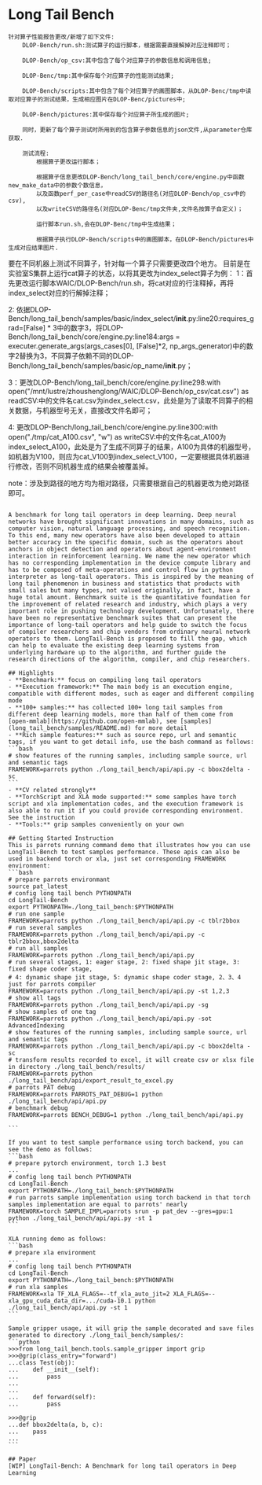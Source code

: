 # Long Tail Bench
````````````````````````````````````````````````````````````````````````````````````````
针对算子性能报告更改/新增了如下文件:
    DLOP-Bench/run.sh:测试算子的运行脚本，根据需要直接解掉对应注释即可；

    DLOP-Bench/op_csv:其中包含了每个对应算子的参数信息和调用信息;

    DLOP-Benc/tmp:其中保存每个对应算子的性能测试结果;

    DLOP-Bench/scripts:其中包含了每个对应算子的画图脚本，从DLOP-Benc/tmp中读取对应算子的测试结果，生成相应图片在DLOP-Benc/pictures中;

    DLOP-Bench/pictures:其中保存每个对应算子所生成的图片;

    同时，更新了每个算子测试时所用到的包含算子参数信息的json文件,从parameter仓库获取.

    测试流程:
        根据算子更改运行脚本；

        根据算子信息更改DLOP-Bench/long_tail_bench/core/engine.py中函数new_make_data中的参数个数信息，
        以及函数perf_per_case中readCSV的路径名(对应DLOP-Bench/op_csv中的csv),
        以及writeCSV的路径名(对应DLOP-Benc/tmp文件夹,文件名按算子自定义)；

        运行脚本run.sh,会在DLOP-Benc/tmp中生成结果；

        根据算子执行DLOP-Bench/scripts中的画图脚本，在DLOP-Bench/pictures中生成对应结果图片.
````````````````````````````````````````````````````````````````````````````````````````

要在不同机器上测试不同算子，针对每一个算子只需要更改四个地方。
目前是在实验室S集群上运行cat算子的状态，以将其更改为index_select算子为例：
1：首先更改运行脚本WAIC/DLOP-Bench/run.sh，将cat对应的行注释掉，再将index_select对应的行解掉注释；

2: 依据DLOP-Bench/long_tail_bench/samples/basic/index_select/__init__.py:line20:requires_grad=[False] * 3中的数字3，将DLOP-Bench/long_tail_bench/core/engine.py:line184:args = executer.generate_args(args_cases[0], [False]*2, np_args_generator)中的数字2替换为3，不同算子依赖不同的DLOP-Bench/long_tail_bench/samples/basic/op_name/__init__.py；

3：更改DLOP-Bench/long_tail_bench/core/engine.py:line298:with open("/mnt/lustre/zhoushenglong/WAIC/DLOP-Bench/op_csv/cat.csv") as readCSV:中的文件名cat.csv为index_select.csv，此处是为了读取不同算子的相关数据，与机器型号无关，直接改文件名即可；

4: 更改DLOP-Bench/long_tail_bench/core/engine.py:line300:with open("./tmp/cat_A100.csv", "w") as writeCSV:中的文件名cat_A100为index_select_A100，此处是为了生成不同算子的结果，A100为具体的机器型号，如机器为V100，则应为cat_V100到index_select_V100，一定要根据具体机器进行修改，否则不同机器生成的结果会被覆盖掉。

note：涉及到路径的地方均为相对路径，只需要根据自己的机器更改为绝对路径即可。

````````````````````````````````````````````````````````````````````````````````````````

A benchmark for long tail operators in deep learning. Deep neural networks have brought significant innovations in many domains, such as computer vision, natural language processing, and speech recognition. To this end, many new operators have also been developed to attain better accuracy in the specific domain, such as the operators about anchors in object detection and operators about agent-environment interaction in reinforcement learning. We name the new operator which has no corresponding implementation in the device compute library and has to be composed of meta-operations and control flow in python interpreter as long-tail operators. This is inspired by the meaning of long tail phenomenon in business and statistics that products with small sales but many types, not valued originally, in fact, have a huge total amount. Benchmark suite is the quantitative foundation for the improvement of related research and industry, which plays a very important role in pushing technology development. Unfortunately, there have been no representative benchmark suites that can present the importance of long-tail operators and help guide to switch the focus of compiler researchers and chip vendors from ordinary neural network operators to them. LongTail-Bench is proposed to fill the gap, which can help to evaluate the existing deep learning systems from underlying hardware up to the algorithm, and further guide the research directions of the algorithm, compiler, and chip researchers.

## Highlights
- **Benchmark:** focus on compiling long tail operators
- **Execution framework:** The main body is an execution engine, compatible with different modes, such as eager and different compiling mode
- **100+ samples:** has collected 100+ long tail samples from different deep learning models, more than half of them come from [open-mmlab](https://github.com/open-mmlab), see [samples](long_tail_bench/samples/README.md) for more detail
- **Rich sample features:** such as source repo, url and semantic tags, if you want to get detail info, use the bash command as follows:
```bash
# show features of the running samples, including sample source, url and semantic tags
FRAMEWORK=parrots python ./long_tail_bench/api/api.py -c bbox2delta -sc
```
- **CV related strongly** 
- **TorchScript and XLA mode supported:** some samples have torch script and xla implementation codes, and the execution framework is also able to run it if you could provide corresponding environment. See the instruction
- **Tools:** grip samples conveniently on your own

## Getting Started Instruction
This is parrots running command demo that illustrates how you can use LongTail-Bench to test samples performance. These apis can also be used in backend torch or xla, just set corresponding FRAMEWORK environment:
```bash
# prepare parrots environmant
source pat_latest
# config long tail bench PYTHONPATH
cd LongTail-Bench
export PYTHONPATH=./long_tail_bench:$PYTHONPATH
# run one sample
FRAMEWORK=parrots python ./long_tail_bench/api/api.py -c tblr2bbox
# run several samples
FRAMEWORK=parrots python ./long_tail_bench/api/api.py -c tblr2bbox,bbox2delta
# run all samples
FRAMEWORK=parrots python ./long_tail_bench/api/api.py
# run several stages, 1: eager stage, 2: fixed shape jit stage, 3: fixed shape coder stage,
# 4: dynamic shape jit stage, 5: dynamic shape coder stage, 2、3、4 just for parrots compiler
FRAMEWORK=parrots python ./long_tail_bench/api/api.py -st 1,2,3
# show all tags
FRAMEWORK=parrots python ./long_tail_bench/api/api.py -sg
# show samples of one tag
FRAMEWORK=parrots python ./long_tail_bench/api/api.py -sot AdvancedIndexing
# show features of the running samples, including sample source, url and semantic tags
FRAMEWORK=parrots python ./long_tail_bench/api/api.py -c bbox2delta -sc
# transform results recorded to excel, it will create csv or xlsx file in directory ./long_tail_bench/results/
FRAMEWORK=parrots python ./long_tail_bench/api/export_result_to_excel.py
# parrots PAT debug
FRAMEWORK=parrots PARROTS_PAT_DEBUG=1 python ./long_tail_bench/api/api.py
# benchmark debug
FRAMEWORK=parrots BENCH_DEBUG=1 python ./long_tail_bench/api/api.py

```

If you want to test sample performance using torch backend, you can see the demo as follows:
```bash
# prepare pytorch environment, torch 1.3 best
...
# config long tail bench PYTHONPATH
cd LongTail-Bench
export PYTHONPATH=./long_tail_bench:$PYTHONPATH
# run parrots sample implementation using torch backend in that torch samples implementation are equal to parrots' nearly
FRAMEWORK=torch SAMPLE_IMPL=parrots srun -p pat_dev --gres=gpu:1 python ./long_tail_bench/api/api.py -st 1
```

XLA running demo as follows:
```bash
# prepare xla environment
...
# config long tail bench PYTHONPATH
cd LongTail-Bench
export PYTHONPATH=./long_tail_bench:$PYTHONPATH
# run xla samples
FRAMEWORK=xla TF_XLA_FLAGS=--tf_xla_auto_jit=2 XLA_FLAGS=--xla_gpu_cuda_data_dir=.../cuda-10.1 python ./long_tail_bench/api/api.py -st 1
```

Sample gripper usage, it will grip the sample decorated and save files generated to directory ./long_tail_bench/samples/:
```python
>>>from long_tail_bench.tools.sample_gripper import grip
>>>@grip(class_entry="forward")
...class Test(obj):
...    def __init__(self):
...        pass
...
...
...    def forward(self):
...        pass

>>>@grip
...def bbox2delta(a, b, c):
...    pass
...
```

## Paper
[WIP] LongTail-Bench: A Benchmark for long tail operators in Deep Learning